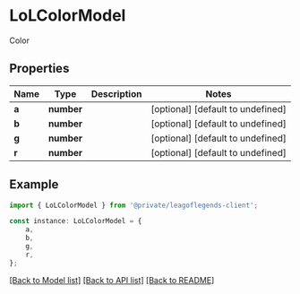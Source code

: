 # LoLColorModel

Color

## Properties

Name | Type | Description | Notes
------------ | ------------- | ------------- | -------------
**a** | **number** |  | [optional] [default to undefined]
**b** | **number** |  | [optional] [default to undefined]
**g** | **number** |  | [optional] [default to undefined]
**r** | **number** |  | [optional] [default to undefined]

## Example

```typescript
import { LoLColorModel } from '@private/leagoflegends-client';

const instance: LoLColorModel = {
    a,
    b,
    g,
    r,
};
```

[[Back to Model list]](../README.md#documentation-for-models) [[Back to API list]](../README.md#documentation-for-api-endpoints) [[Back to README]](../README.md)
